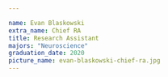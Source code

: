 ```yaml
---

name: Evan Blaskowski
extra_name: Chief RA
title: Research Assistant
majors: "Neuroscience"
graduation_date: 2020
picture_name: evan-blaskowski-chief-ra.jpg
---
```

    
    
